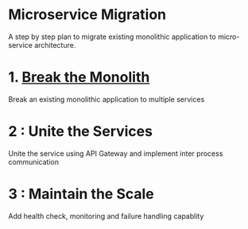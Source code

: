 # Microservice Migration

A step by step plan to migrate existing monolithic application to micro-service architecture.

# 1. [Break the Monolith](btm.md)
Break an existing monolithic application to multiple services

# 2 : Unite the Services
Unite the service using API Gateway and implement inter process communication

# 3 : Maintain the Scale
Add health check, monitoring and failure handling capablity
